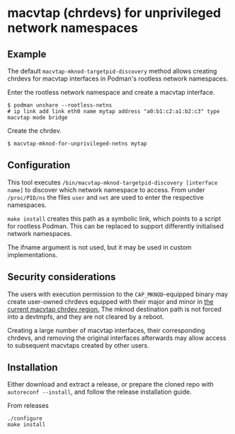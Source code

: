 # macvtap (chrdevs) for unprivileged network namespaces

## Example

The default `macvtap-mknod-targetpid-discovery` method allows creating chrdevs
for macvtap interfaces in Podman's rootless network namespaces.

Enter the rootless network namespace and create a macvtap interface.
```
$ podman unshare --rootless-netns
# ip link add link eth0 name mytap address "a0:b1:c2:a1:b2:c3" type macvtap mode bridge
```

Create the chrdev.
```
$ macvtap-mknod-for-unprivileged-netns mytap
```


## Configuration

This tool executes `/bin/macvtap-mknod-targetpid-discovery [interface name]` to
discover which network namespace to access. From under `/proc/PID/ns` the files
`user` and `net` are used to enter the respective namespaces.

`make install` creates this path as a symbolic link, which points to a script
for rootless Podman. This can be replaced to support differently initialised
network namespaces.

The ifname argument is not used, but it may be used in custom implementations.


## Security considerations

The users with execution permission to the `CAP_MKNOD`-equipped binary may
create user-owned chrdevs equipped with their major and minor in [the current
macvtap chrdev
region.](https://www.kernel.org/doc/html/v6.5/core-api/kernel-api.html#c.register_chrdev_region)
The mknod destination path is not forced into a devtmpfs, and they are not
cleared by a reboot.

Creating a large number of macvtap interfaces, their corresponding chrdevs, and
removing the original interfaces afterwards may allow access to subsequent
macvtaps created by other users.


## Installation

Either download and extract a release, or prepare the cloned repo with
`autoreconf --install`, and follow the release installation guide.

From releases
```
./configure
make install
```
